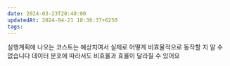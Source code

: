 ```yaml
---
date: 2024-03-23T20:40:00
updatedAt: 2024-04-21 18:36:37+6250
tags: 
---
```

실행계획에 나오는 코스트는 예상치여서 실제로 어떻게 비효율적으로 동작할 지 알 수 없습니다
데이터 분포에 따라서도 비효율과 효율이 달라질 수 있어요